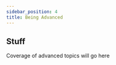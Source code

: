 ```yaml
---
sidebar_position: 4
title: Being Advanced
---
```


## Stuff

Coverage of advanced topics will go here